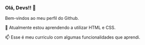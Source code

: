 

### Olá, Devs!! 👋

Bem-vindos ao meu perfil do Github.

🌱 Atualmente estou aprendendo a utilizar HTML e CSS.

📫 Esse é meu curriculo com algumas funcionalidades que aprendi.
